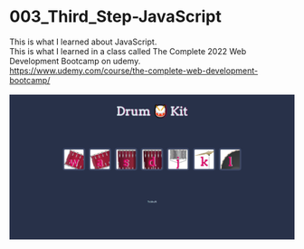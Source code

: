 # 003_Third_Step-JavaScript
This is what I learned about JavaScript.  
This is what I learned in a class called The Complete 2022 Web Development Bootcamp on udemy.  
https://www.udemy.com/course/the-complete-web-development-bootcamp/  
</br>
<img src="images/drumkit.png">  
